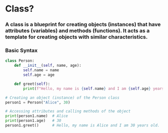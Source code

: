 # Class?

### A class is a blueprint for creating objects (instances) that have attributes (variables) and methods (functions). It acts as a template for creating objects with similar characteristics.

### Basic Syntax

```py
class Person:
    def __init__(self, name, age):
        self.name = name
        self.age = age

    def greet(self):
        print(f"Hello, my name is {self.name} and I am {self.age} years old.")

# Creating an object (instance) of the Person class
person1 = Person("Alice", 30)

# Accessing attributes and calling methods of the object
print(person1.name)  # Alice
print(person1.age)   # 30
person1.greet()      # Hello, my name is Alice and I am 30 years old.
```